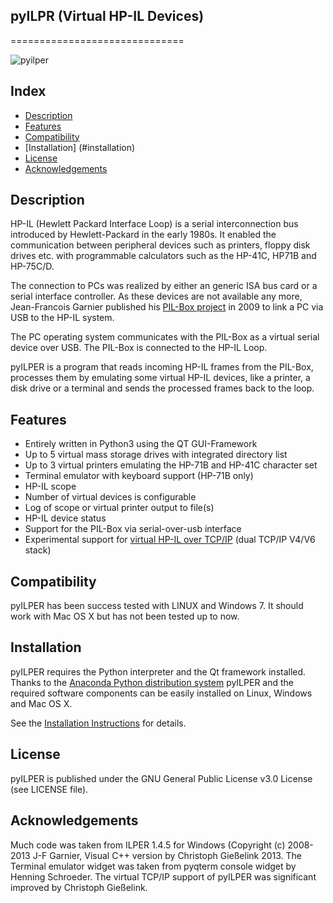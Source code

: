 ## pyILPR (Virtual HP-IL Devices)
==============================

![pyilper](https://cdn.rawgit.com/bug400/pyilper/master/img/pyilper_drive.png)

Index
-----

* [Description](#description)
* [Features](#features)
* [Compatibility](#compatibility)
* [Installation] (#installation)
* [License](#license)
* [Acknowledgements](#acknowledgements)

Description
-----------
HP-IL (Hewlett Packard Interface Loop) is a serial interconnection bus 
introduced by Hewlett-Packard in the early 1980s. It enabled the communication 
between peripheral devices such as printers, floppy disk drives etc. 
with programmable calculators such as the HP-41C, HP71B and HP-75C/D.

The connection to PCs was realized by either an generic ISA bus card or a 
serial interface controller. As these devices are not available any more, 
Jean-Francois Garnier published his 
[PIL-Box project](http://www.jeffcalc.hp41.eu/hpil/)
in 2009 to link a PC via USB to the HP-IL system.

The PC operating system communicates with the PIL-Box as a virtual serial 
device over USB. The PIL-Box is connected to the HP-IL Loop.

pyILPER is a program that reads incoming HP-IL frames from the PIL-Box, 
processes them by emulating some virtual HP-IL devices, like a printer, 
a disk drive or a terminal and sends the processed frames back to the loop.


Features
--------

* Entirely written in Python3 using the QT GUI-Framework
* Up to 5 virtual mass storage drives with integrated directory list
* Up to 3 virtual printers emulating the HP-71B and HP-41C character set
* Terminal emulator with keyboard support (HP-71B only)
* HP-IL scope
* Number of virtual devices is configurable
* Log of scope or virtual printer output to file(s)
* HP-IL device status
* Support for the PIL-Box via serial-over-usb interface
* Experimental support for [virtual HP-IL over TCP/IP](http://hp.giesselink.com/hpil.htm) (dual TCP/IP V4/V6 stack)


Compatibility
-------------

pyILPER has been success tested with LINUX and Windows 7. It should work
with Mac OS X but has not been tested up to now.


Installation
------------

pyILPER requires the Python interpreter and the Qt framework installed. 
Thanks to the [Anaconda Python distribution system](https://www.continuum.io/) 
pyILPER and the required software components can be easily installed on 
Linux, Windows and Mac OS X.

See the [Installation Instructions](https://github.com/bug400/pyilper/blob/master/INSTALL.md) for details.


License
-------

pyILPER is published under the GNU General Public License v3.0 License 
(see LICENSE file).


Acknowledgements
----------------

Much code was taken from ILPER 1.4.5 for Windows (Copyright (c) 2008-2013 
J-F Garnier, Visual C++ version by Christoph Gießelink 2013. 
The Terminal emulator widget was taken from pyqterm console widget 
by Henning Schroeder. The virtual TCP/IP support of pyILPER was significant
improved by Christoph Gießelink.
